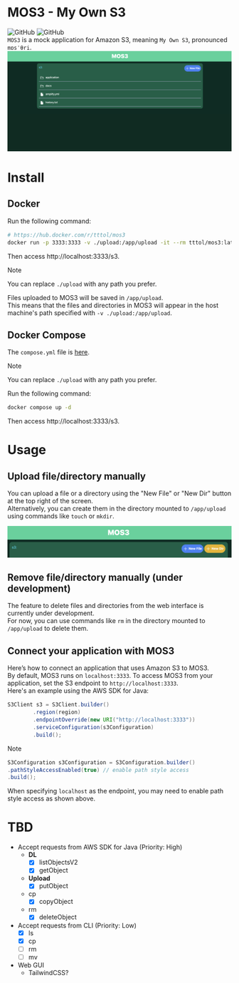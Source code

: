 
# MOS3 - My Own S3
![GitHub](https://img.shields.io/github/license/tttol/mos3) ![GitHub](https://img.shields.io/github/v/release/tttol/mos3)   
`MOS3` is a mock application for Amazon S3, meaning `My Own S3`, pronounced `mɒsˈθri`.
![screen image](static/mos3.png)

# Install
## Docker
Run the following command:
```bash
# https://hub.docker.com/r/tttol/mos3
docker run -p 3333:3333 -v ./upload:/app/upload -it --rm tttol/mos3:latest
```
Then access http://localhost:3333/s3.

> [!NOTE]
> You can replace `./upload` with any path you prefer.

Files uploaded to MOS3 will be saved in `/app/upload`.  
This means that the files and directories in MOS3 will appear in the host machine's path specified with `-v ./upload:/app/upload`.

## Docker Compose
The `compose.yml` file is [here](https://github.com/tttol/mos3/blob/main/compose.yml).

> [!NOTE]
> You can replace `./upload` with any path you prefer.

Run the following command:
```bash
docker compose up -d
```

Then access http://localhost:3333/s3.

# Usage
## Upload file/directory manually
You can upload a file or a directory using the "New File" or "New Dir" button at the top right of the screen.  
Alternatively, you can create them in the directory mounted to `/app/upload` using commands like `touch` or `mkdir`.

![New File/Dir button](static/new.png)
## Remove file/directory manually (under development)
The feature to delete files and directories from the web interface is currently under development.  
For now, you can use commands like `rm` in the directory mounted to `/app/upload` to delete them.

## Connect your application with MOS3
Here’s how to connect an application that uses Amazon S3 to MOS3.  
By default, MOS3 runs on `localhost:3333`. To access MOS3 from your application, set the S3 endpoint to `http://localhost:3333`.  
Here's an example using the AWS SDK for Java:
```java
S3Client s3 = S3Client.builder()
        .region(region)
        .endpointOverride(new URI("http://localhost:3333"))
        .serviceConfiguration(s3Configuration)
        .build();
```

> [!NOTE]
> ```java
> S3Configuration s3Configuration = S3Configuration.builder()
> .pathStyleAccessEnabled(true) // enable path style access
> .build();
> ```
> When specifying `localhost` as the endpoint, you may need to enable path style access as shown above.

# TBD
- Accept requests from AWS SDK for Java (Priority: High)
  - **DL** 
    - [x] listObjectsV2
    - [x] getObject
  - **Upload**
    - [x] putObject
  - cp
    - [x] copyObject
  - rm
    - [x] deleteObject
- Accept requests from CLI (Priority: Low)
  - [x] ls
  - [x] cp
  - [ ] rm
  - [ ] mv
- Web GUI
  - TailwindCSS?
